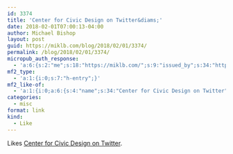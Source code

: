 ```yaml
---
id: 3374
title: 'Center for Civic Design on Twitter&diams;'
date: 2018-02-01T07:00:13-04:00
author: Michael Bishop
layout: post
guid: https://miklb.com/blog/2018/02/01/3374/
permalink: /blog/2018/02/01/3374/
micropub_auth_response:
  - 'a:6:{s:2:"me";s:18:"https://miklb.com/";s:9:"issued_by";s:34:"https://tokens.indieauth.com/token";s:9:"client_id";s:28:"https://indigenous.abode.pub";s:9:"issued_at";s:10:"1517233277";s:5:"scope";s:6:"create";s:5:"nonce";s:9:"831754633";}'
mf2_type:
  - 'a:1:{i:0;s:7:"h-entry";}'
mf2_like-of:
  - 'a:1:{i:0;a:6:{s:4:"name";s:34:"Center for Civic Design on Twitter";s:7:"summary";s:161:"“Looking for icons and line drawings for voter guides and election materials? You want the image library on https://t.co/V784dUGpJh! https://t.co/xEj3RbZPAw”";s:8:"featured";s:76:"https://pbs.twimg.com/profile_images/498954787216314368/Jq8S-nLC_400x400.png";s:11:"publication";s:7:"Twitter";s:5:"photo";a:14:{i:0;s:76:"https://pbs.twimg.com/profile_images/498954787216314368/Jq8S-nLC_400x400.png";i:1;s:66:"https://pbs.twimg.com/profile_banners/19266986/1407798899/1500x500";i:2;s:75:"https://pbs.twimg.com/profile_images/498954787216314368/Jq8S-nLC_normal.png";i:3;s:75:"https://abs.twimg.com/a/1517272936/img/search/ic_places_foursquare_logo.png";i:4;s:69:"https://abs.twimg.com/a/1517272936/img/search/ic_places_yelp_logo.png";i:5;s:75:"https://pbs.twimg.com/profile_images/498954787216314368/Jq8S-nLC_bigger.png";i:6;s:92:"https://pbs.twimg.com/profile_images/3621075294/cff64a900c32f8c62068878e3a443b8c_normal.jpeg";i:7;s:75:"https://pbs.twimg.com/profile_images/925367348030296066/PKq_reOA_normal.jpg";i:8;s:75:"https://pbs.twimg.com/profile_images/649355418242646016/qALPMdOF_normal.jpg";i:9;s:75:"https://pbs.twimg.com/profile_images/797957955891163140/bErlfv7g_normal.jpg";i:10;s:75:"https://pbs.twimg.com/profile_images/841341917472399361/S451DXSg_normal.jpg";i:11;s:75:"https://pbs.twimg.com/profile_images/606995066880704512/1Yj4vmH6_normal.jpg";i:12;s:75:"https://pbs.twimg.com/profile_images/922590580089032704/0NeEsMBs_normal.jpg";i:13;s:75:"https://pbs.twimg.com/profile_images/595997890654277632/hhLIu_gP_normal.jpg";}s:3:"url";s:57:"https://twitter.com/civicdesign/status/958798732367147010";}}'
categories:
  - misc
format: link
kind:
  - Like
---
```

<p>Likes <a class="u-like-of" href="https://twitter.com/civicdesign/status/958798732367147010">Center for Civic Design on Twitter</a>.</p>